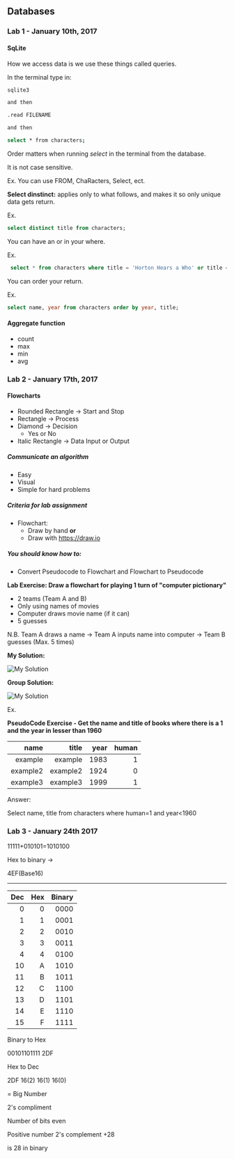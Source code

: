 ## Databases

### Lab 1 - January 10th, 2017

#### SqLite

How we access data is we use these things called queries. 

In the terminal type in:

```bash
sqlite3

and then

.read FILENAME

and then

select * from characters;

```

Order matters when running *select* in the terminal from the database. 

It is not case sensitive.

Ex. You can use FROM, ChaRacters, Select, ect. 

**Select dinstinct:** applies only to what follows, and makes it so only unique data gets return. 
 
 Ex.
 
 ```sql
 select distinct title from characters;
 ``` 
 
 
You can have an or in your where.

Ex. 

```sql
 select * from characters where title = 'Horton Hears a Who' or title = 'Horton Hatches the Egg';
```
 
 You can order your return.
 
 Ex. 
 
 ```sql
 select name, year from characters order by year, title;
 ```
 
#### Aggregate function

* count
* max
* min
* avg

### Lab 2 - January 17th, 2017

#### Flowcharts

* Rounded Rectangle -> Start and Stop
* Rectangle -> Process
* Diamond -> Decision
	* Yes or No
* Italic Rectangle -> Data Input or Output

##### Communicate an algorithm 

* Easy 
* Visual
* Simple for hard problems

##### Criteria for lab assignment 

* Flowchart: 
    * Draw by hand **or** 
    * Draw with https://draw.io

##### You should know how to: 

* Convert Pseudocode to Flowchart and Flowchart to Pseudocode

**Lab Exercise: Draw a flowchart for playing 1 turn of "computer pictionary"**

* 2 teams (Team A and B)
* Only using names of movies
* Computer draws movie name (if it can)
* 5 guesses

N.B. Team A draws a name -> Team A inputs name into computer -> Team B guesses (Max. 5 times)

**My Solution:**

![My Solution](../C\)-References/lab2_mySolution.png)

**Group Solution:**

![My Solution](../C\)-References/lab2_solution.png)


Ex. 

**PseudoCode Exercise - Get the name and title of books where there is a 1 and the year in lesser than 1960**


| name     | title    | year | human |
| --------:| --------:| ----:| -----:|
| example  | example  | 1983 | 1     |
| example2 | example2 | 1924 | 0     |
| example3 | example3 | 1999 | 1     |

Answer: 

Select name, title from characters where human=1 and year<1960


### Lab 3 - January 24th 2017

11111+010101=1010100

Hex to binary ->

4EF(Base16) 

---

| Dec | Hex | Binary |
| ---:| ---:| ------:|
|    0|    0|    0000|
|    1|    1|    0001|
|    2|    2|    0010|
|    3|    3|    0011|
|    4|    4|    0100|
|   10|    A|    1010|
|   11|    B|    1011|
|   12|    C|    1100|
|   13|    D|    1101|
|   14|    E|    1110|
|   15|    F|    1111|

Binary to Hex

00101101111
2DF

Hex to Dec

2DF
16(2) 16(1) 16(0)

= Big Number


2's compliment

Number of bits even

Positive number 2's complement
+28 

is 28 in binary